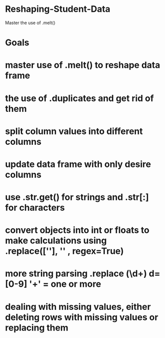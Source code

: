 # Reshaping-Student-Data
Master the use of .melt()
# Goals 
# master use of .melt() to reshape data frame 
# the use of .duplicates and get rid of them 
# split column values into different columns 
# update data frame with only desire columns 
# use .str.get() for strings and .str[:] for characters 
# convert objects into int or floats to make calculations using .replace([''], '' , regex=True)
# more string parsing .replace (\d+) d= [0-9] '+' = one or more 
# dealing with missing values, either deleting rows with missing values or replacing them 
